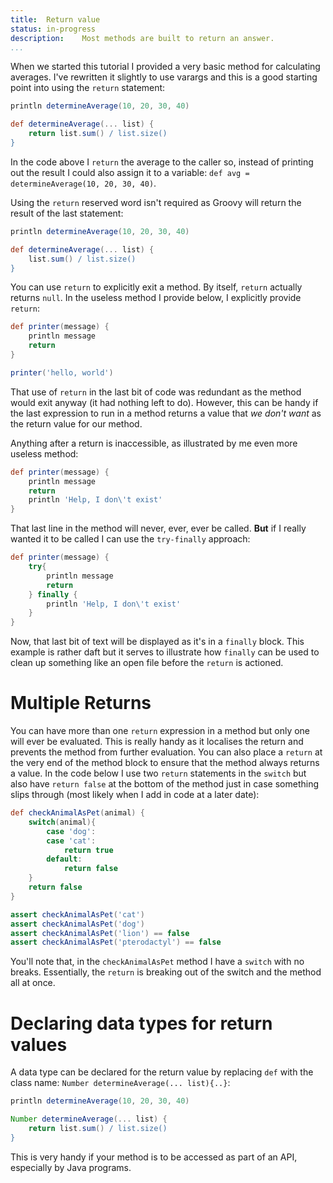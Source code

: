 ```yaml
---
title:	Return value
status:	in-progress
description:	Most methods are built to return an answer.
...
```


When we started this tutorial I provided a very basic method for calculating averages. I've rewritten it slightly to use varargs and this is a good starting point into using the `return` statement:

```groovy
println determineAverage(10, 20, 30, 40)

def determineAverage(... list) { 
    return list.sum() / list.size()
}
```

In the code above I `return` the average to the caller so, instead of printing out the result I could also assign it to a variable: `def avg = determineAverage(10, 20, 30, 40)`.

Using the `return` reserved word isn't required as Groovy will return the result of the last statement:

```groovy
println determineAverage(10, 20, 30, 40)

def determineAverage(... list) { 
    list.sum() / list.size()
}
```

You can use `return` to explicitly exit a method. By itself, `return` actually returns `null`. In the useless method I provide below, I explicitly provide `return`:

```groovy
def printer(message) {
    println message
    return
}

printer('hello, world')
```

That use of `return` in the last bit of code was redundant as the method would exit anyway (it had nothing left to do). However, this can be handy if the last expression to run in a method returns a value that _we don't want_ as the return value for our method.

Anything after a return is inaccessible, as illustrated by me even more useless method:

```groovy
def printer(message) {
    println message
    return
    println 'Help, I don\'t exist'
}
```

That last line in the method will never, ever, ever be called. __But__ if I really wanted it to be called I can use the `try-finally` approach:

```groovy
def printer(message) {
    try{
        println message
        return
    } finally {
        println 'Help, I don\'t exist'
    }
}
```

Now, that last bit of text will be displayed as it's in a `finally` block. This example is rather daft but it serves to illustrate how `finally` can be used to clean up something like an open file before the `return` is actioned.

# Multiple Returns

You can have more than one `return` expression in a method but only one will ever be evaluated. This is really handy as it localises the return and prevents the method from further evaluation. You can also place a `return` at the very end of the method block to ensure that the method always returns a value. In the code below I use two `return` statements in the `switch` but also have `return false` at the bottom of the method just in case something slips through (most likely when I add in code at a later date):

```groovy
def checkAnimalAsPet(animal) {
    switch(animal){
        case 'dog':
        case 'cat':
            return true
        default:
            return false   
    }
    return false
}

assert checkAnimalAsPet('cat') 
assert checkAnimalAsPet('dog')
assert checkAnimalAsPet('lion') == false
assert checkAnimalAsPet('pterodactyl') == false
```

You'll note that, in the `checkAnimalAsPet` method I have a `switch` with no breaks. Essentially, the `return` is breaking out of the switch and the method all at once.

# Declaring data types for return values

A data type can be declared for the return value by replacing `def` with the class name: `Number determineAverage(... list){..}`:

```groovy
println determineAverage(10, 20, 30, 40)

Number determineAverage(... list) { 
    return list.sum() / list.size()
}
```

This is very handy if your method is to be accessed as part of an API, especially by Java programs.